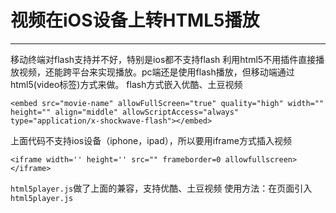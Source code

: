 # 视频在iOS设备上转HTML5播放
---
移动终端对flash支持并不好，特别是ios都不支持flash
利用html5不用插件直接播放视频，还能跨平台来实现播放。pc端还是使用flash播放，但移动端通过html5(video标签)方式来做。 
flash方式嵌入优酷、土豆视频
```
<embed src="movie-name" allowFullScreen="true" quality="high" width="" height="" align="middle" allowScriptAccess="always" type="application/x-shockwave-flash"></embed>
``` 

上面代码不支持ios设备（iphone，ipad），所以要用iframe方式插入视频
```
<iframe width='' height='' src="" frameborder=0 allowfullscreen></iframe>
``` 

`html5player.js`做了上面的兼容，支持优酷、土豆视频 
使用方法：在页面引入`html5player.js`
